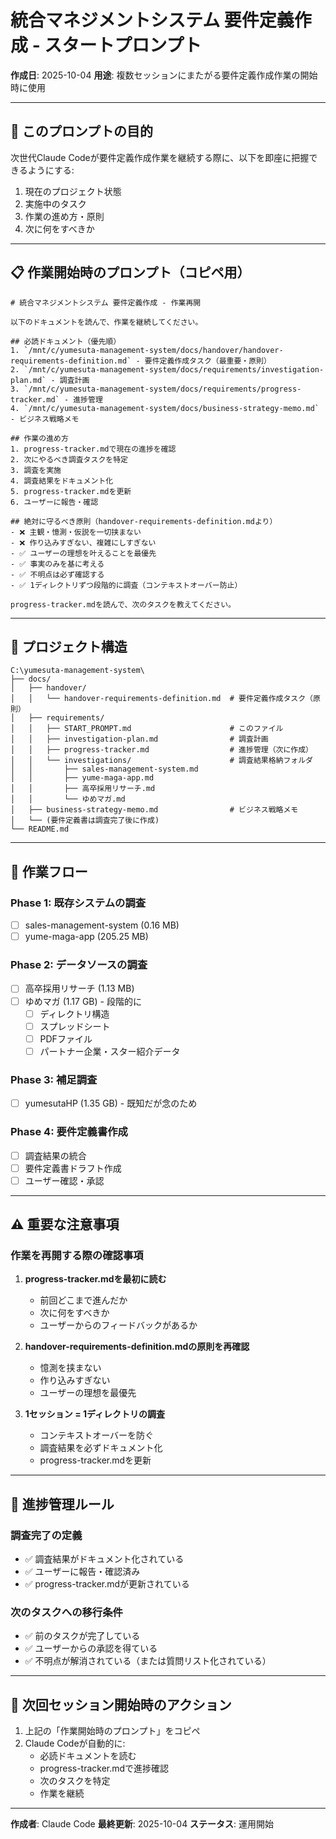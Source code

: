 # 統合マネジメントシステム 要件定義作成 - スタートプロンプト

**作成日**: 2025-10-04
**用途**: 複数セッションにまたがる要件定義作成作業の開始時に使用

---

## 🎯 このプロンプトの目的

次世代Claude Codeが要件定義作成作業を継続する際に、以下を即座に把握できるようにする:
1. 現在のプロジェクト状態
2. 実施中のタスク
3. 作業の進め方・原則
4. 次に何をすべきか

---

## 📋 作業開始時のプロンプト（コピペ用）

```
# 統合マネジメントシステム 要件定義作成 - 作業再開

以下のドキュメントを読んで、作業を継続してください。

## 必読ドキュメント（優先順）
1. `/mnt/c/yumesuta-management-system/docs/handover/handover-requirements-definition.md` - 要件定義作成タスク（最重要・原則）
2. `/mnt/c/yumesuta-management-system/docs/requirements/investigation-plan.md` - 調査計画
3. `/mnt/c/yumesuta-management-system/docs/requirements/progress-tracker.md` - 進捗管理
4. `/mnt/c/yumesuta-management-system/docs/business-strategy-memo.md` - ビジネス戦略メモ

## 作業の進め方
1. progress-tracker.mdで現在の進捗を確認
2. 次にやるべき調査タスクを特定
3. 調査を実施
4. 調査結果をドキュメント化
5. progress-tracker.mdを更新
6. ユーザーに報告・確認

## 絶対に守るべき原則（handover-requirements-definition.mdより）
- ❌ 主観・憶測・仮説を一切挟まない
- ❌ 作り込みすぎない、複雑にしすぎない
- ✅ ユーザーの理想を叶えることを最優先
- ✅ 事実のみを基に考える
- ✅ 不明点は必ず確認する
- ✅ 1ディレクトリずつ段階的に調査（コンテキストオーバー防止）

progress-tracker.mdを読んで、次のタスクを教えてください。
```

---

## 📂 プロジェクト構造

```
C:\yumesuta-management-system\
├── docs/
│   ├── handover/
│   │   └── handover-requirements-definition.md  # 要件定義作成タスク（原則）
│   ├── requirements/
│   │   ├── START_PROMPT.md                      # このファイル
│   │   ├── investigation-plan.md                # 調査計画
│   │   ├── progress-tracker.md                  # 進捗管理（次に作成）
│   │   └── investigations/                      # 調査結果格納フォルダ
│   │       ├── sales-management-system.md
│   │       ├── yume-maga-app.md
│   │       ├── 高卒採用リサーチ.md
│   │       └── ゆめマガ.md
│   ├── business-strategy-memo.md                # ビジネス戦略メモ
│   └── (要件定義書は調査完了後に作成)
└── README.md
```

---

## 🔄 作業フロー

### Phase 1: 既存システムの調査
- [ ] sales-management-system (0.16 MB)
- [ ] yume-maga-app (205.25 MB)

### Phase 2: データソースの調査
- [ ] 高卒採用リサーチ (1.13 MB)
- [ ] ゆめマガ (1.17 GB) - 段階的に
  - [ ] ディレクトリ構造
  - [ ] スプレッドシート
  - [ ] PDFファイル
  - [ ] パートナー企業・スター紹介データ

### Phase 3: 補足調査
- [ ] yumesutaHP (1.35 GB) - 既知だが念のため

### Phase 4: 要件定義書作成
- [ ] 調査結果の統合
- [ ] 要件定義書ドラフト作成
- [ ] ユーザー確認・承認

---

## ⚠️ 重要な注意事項

### 作業を再開する際の確認事項
1. **progress-tracker.mdを最初に読む**
   - 前回どこまで進んだか
   - 次に何をすべきか
   - ユーザーからのフィードバックがあるか

2. **handover-requirements-definition.mdの原則を再確認**
   - 憶測を挟まない
   - 作り込みすぎない
   - ユーザーの理想を最優先

3. **1セッション = 1ディレクトリの調査**
   - コンテキストオーバーを防ぐ
   - 調査結果を必ずドキュメント化
   - progress-tracker.mdを更新

---

## 📝 進捗管理ルール

### 調査完了の定義
- ✅ 調査結果がドキュメント化されている
- ✅ ユーザーに報告・確認済み
- ✅ progress-tracker.mdが更新されている

### 次のタスクへの移行条件
- ✅ 前のタスクが完了している
- ✅ ユーザーからの承認を得ている
- ✅ 不明点が解消されている（または質問リスト化されている）

---

## 🚀 次回セッション開始時のアクション

1. 上記の「作業開始時のプロンプト」をコピペ
2. Claude Codeが自動的に:
   - 必読ドキュメントを読む
   - progress-tracker.mdで進捗確認
   - 次のタスクを特定
   - 作業を継続

---

**作成者**: Claude Code
**最終更新**: 2025-10-04
**ステータス**: 運用開始

